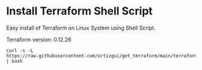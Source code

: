 # Install Terraform Shell Script

Easy install of Terraform on Linux System using Shell Script.

Terraform version: 0.12.26

```
curl -s -L https://raw.githubusercontent.com/ortizgui/get_terraform/main/terraform_linux.sh | bash
```